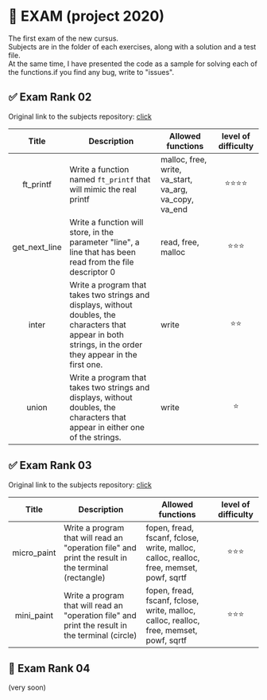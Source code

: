 # :black_square_button: EXAM (project 2020)
The first exam of the new cursus.  
Subjects are in the folder of each exercises, along with a solution and a test file.  
At the same time, I have presented the code as a sample for solving each of the functions.if you find any bug, write to "issues".  
## :white_check_mark: Exam Rank 02  
Original link to the subjects repository: [click](https://github.com/Glagan/42-exam-rank-02)  
  
  
| Title | Description | Allowed functions | level of difficulty |
|:-----:|-------------|-------------------|:-------------------:|
| ft_printf | Write a function named `ft_printf` that will mimic the real printf | malloc, free, write, va_start, va_arg, va_copy, va_end |:star::star::star::star:|
| get_next_line |Write a function will store, in the parameter "line", a line that has been read from the file descriptor 0|read, free, malloc|:star::star::star:|
| inter |Write a program that takes two strings and displays, without doubles, the characters that appear in both strings, in the order they appear in the first one.|write|:star::star:|
| union |Write a program that takes two strings and displays, without doubles, the characters that appear in either one of the strings.|write|:star:|

## :white_check_mark: Exam Rank 03  
Original link to the subjects repository: [click](https://github.com/Glagan/42-exam-rank-03)  
  
  
| Title | Description | Allowed functions | level of difficulty |
|:-----:|-------------|-------------------|:-------------------:|
| micro_paint |Write a program that will read an "operation file" and print the result in the terminal (rectangle)|fopen, fread, fscanf, fclose, write, malloc, calloc, realloc, free, memset, powf, sqrtf|:star::star::star:|
| mini_paint |Write a program that will read an "operation file" and print the result in the terminal (circle)|fopen, fread, fscanf, fclose, write, malloc, calloc, realloc, free, memset, powf, sqrtf|:star::star::star:|

## :black_square_button: Exam Rank 04
(very soon)
